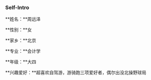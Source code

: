 ### Self-Intro

**姓名：**周远泽

**性别：**女

**家乡：**北京

**专业：**会计学

**年级：**大四

**兴趣爱好：**超喜欢自驾游，游骑跑三项爱好者，偶尔出没北操野球局



